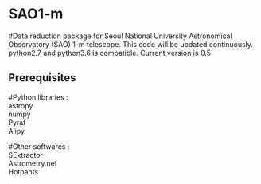 SAO1-m
=============
#Data reduction package for Seoul National University Astronomical Observatory (SAO) 1-m telescope. This code will be updated continuously. python2.7 and python3.6 is compatible. Current version is 0.5

Prerequisites
-------------  
#Python libraries :  
astropy  
numpy  
Pyraf  
Alipy  

#Other softwares :  
SExtractor  
Astrometry.net  
Hotpants  

